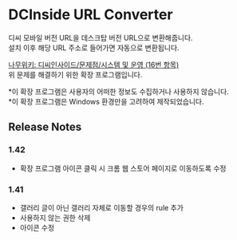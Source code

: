 # DCInside URL Converter

디씨 모바일 버전 URL을 데스크탑 버전 URL으로 변환해줍니다.  
설치 이후 해당 URL 주소로 들어가면 자동으로 변환됩니다.

[나무위키: 디씨인사이드/문제점/시스템 및 운영 (16번 항목)](https://namu.wiki/w/%EB%94%94%EC%8B%9C%EC%9D%B8%EC%82%AC%EC%9D%B4%EB%93%9C/%EB%AC%B8%EC%A0%9C%EC%A0%90/%EC%8B%9C%EC%8A%A4%ED%85%9C%20%EB%B0%8F%20%EC%9A%B4%EC%98%81#s-16)  
위 문제를 해결하기 위한 확장 프로그램입니다.

*이 확장 프로그램은 사용자의 어떠한 정보도 수집하거나 사용하지 않습니다.  
*이 확장 프로그램은 Windows 환경만을 고려하여 제작되었습니다.

## Release Notes

### 1.42
- 확장 프로그램 아이콘 클릭 시 크롬 웹 스토어 페이지로 이동하도록 수정

### 1.41
- 갤러리 글이 아닌 갤러리 자체로 이동할 경우의 rule 추가
- 사용하지 않는 권한 삭제
- 아이콘 수정
